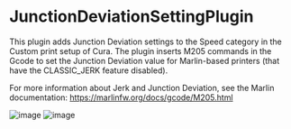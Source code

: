 # JunctionDeviationSettingPlugin

This plugin adds Junction Deviation settings to the Speed category in the Custom print setup of Cura. The plugin inserts M205 commands in the Gcode to set the Junction Deviation value for Marlin-based printers (that have the CLASSIC_JERK feature disabled).

For more information about Jerk and Junction Deviation, see the Marlin documentation: https://marlinfw.org/docs/gcode/M205.html

![image](https://github.com/wlkmanist/Cura-JunctionDeviationSettingPlugin/assets/19557325/29f21565-8b31-499f-8ef2-5a0479639a57)
![image](https://github.com/wlkmanist/Cura-JunctionDeviationSettingPlugin/assets/19557325/21d6d4ac-4806-4ff0-a720-c1cc21cee64f)


